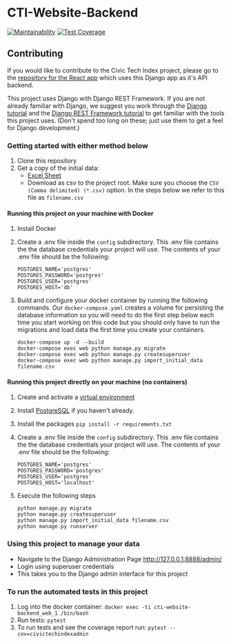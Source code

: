 # CTI-Website-Backend
[![Maintainability](https://api.codeclimate.com/v1/badges/8051528982d28405e1bb/maintainability)](https://codeclimate.com/github/civictechindex/CTI-website-backend/maintainability)
[![Test Coverage](https://api.codeclimate.com/v1/badges/8051528982d28405e1bb/test_coverage)](https://codeclimate.com/github/civictechindex/CTI-website-backend/test_coverage)

## Contributing

If you would like to contribute to the Civic Tech Index project, please go to the [repository for the
React app](https://github.com/civictechindex/CTI-website-frontend/) which uses this Django app as it's API backend.

This project uses Django with Django REST Framework. If you are not already familiar with Django, we suggest
you work through the [Django tutorial](https://docs.djangoproject.com/en/dev/intro/tutorial01/) and the [Django
REST Framework tutorial](https://www.django-rest-framework.org/tutorial/quickstart/) to get familiar with the
tools this project uses. (Don't spend too long on these; just use them to get a feel for Django development.)

### Getting started with either method below

1. Clone this repository
2. Get a copy of the initial data:
    - [Excel Sheet](https://drive.google.com/file/d/1xiLeyMwZc-n6eB1R_XdCJ00YrarfnR_w/view)
    - Download as csv to the project root. Make sure you choose the `CSV (Comma delimited) (*.csv)` option. In the steps below we refer to this file as `filename.csv`

#### Running this project on your machine with Docker

1. Install Docker
2. Create a .env file inside the `config` subdirectory. This .env file contains the the database credentials
   your project will use. The contents of your .env file should be the following:

    ```
    POSTGRES_NAME='postgres'
    POSTGRES_PASSWORD='postgres'
    POSTGRES_USER='postgres'
    POSTGRES_HOST='db'
    ```

3. Build and configure your docker container by running the following commands. Our `docker-compose.yaml` creates
   a volume for persisting the database information so you will need to do the first step below each time you start
   working on this code but you should only have to run the migrations and load data the first time you create your containers.

    ```
    docker-compose up -d --build
    docker-compose exec web python manage.py migrate
    docker-compose exec web python manage.py createsuperuser
    docker-compose exec web python manage.py import_initial_data filename.csv
    ```

#### Running this project directly on your machine (no containers)

1. Create and activate a [virtual environment](https://packaging.python.org/guides/installing-using-pip-and-virtual-environments/)
2. Install [PostgreSQL](https://www.postgresql.org/) if you haven't already.
3. Install the packages
``pip install -r requirements.txt``
4. Create a .env file inside the `config` subdirectory. This .env file contains the the database credentials
   your project will use. The contents of your .env file should be the following:

    ```
    POSTGRES_NAME='postgres'
    POSTGRES_PASSWORD='postgres'
    POSTGRES_USER='postgres'
    POSTGRES_HOST='localhost'
    ```
5. Execute the following steps

    ```
    python manage.py migrate
    python manage.py createsuperuser
    python manage.py import_initial_data filename.csv
    python manage.py runserver
    ```

### Using this project to manage your data
- Navigate to the Django Administration Page http://127.0.0.1:8888/admin/
- Login using superuser credentials
- This takes you to the Django admin interface for this project

### To run the automated tests in this project

1. Log into the docker container: `docker exec -ti cti-website-backend_web_1 /bin/bash`
2. Run tests: `pytest`
3. To run tests and see the coverage report run: `pytest --cov=civictechindexadmin`
